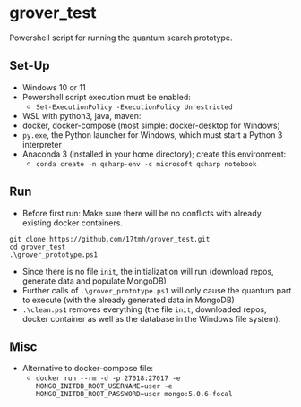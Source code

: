 # grover_test

Powershell script for running the quantum search prototype.

## Set-Up

- Windows 10 or 11
- Powershell script execution must be enabled:
  - `Set-ExecutionPolicy -ExecutionPolicy Unrestricted`
- WSL with python3, java, maven:
- docker, docker-compose (most simple: docker-desktop for Windows)
- `py.exe`, the Python launcher for Windows, which must start a Python 3 interpreter
- Anaconda 3 (installed in your home directory); create this environment:
  - `conda create -n qsharp-env -c microsoft qsharp notebook`

## Run

- Before first run: Make sure there will be no conflicts with already existing docker containers.

```
git clone https://github.com/17tmh/grover_test.git
cd grover_test
.\grover_prototype.ps1
```

- Since there is no file `init`, the initialization will run (download repos, generate data and populate MongoDB)
- Further calls of `.\grover_prototype.ps1` will only cause the quantum part to execute (with the already generated data in MongoDB)
- `.\clean.ps1` removes everything (the file `init`, downloaded repos, docker container as well as the database in the Windows file system).

## Misc

- Alternative to docker-compose file:
  - `docker run --rm -d -p 27018:27017 -e MONGO_INITDB_ROOT_USERNAME=user -e MONGO_INITDB_ROOT_PASSWORD=user mongo:5.0.6-focal`
